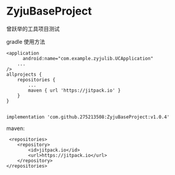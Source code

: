 # ZyjuBaseProject
曾跃举的工具项目测试


gradle 使用方法 

 	<application
      	  android:name="com.example.zyjulib.UCApplication"
	  	...
	/>
  	allprojects {
  		repositories {
			...
			maven { url 'https://jitpack.io' }
		}
	}


 	implementation 'com.github.275213508:ZyjuBaseProject:v1.0.4'
 maven:
 
 	 <repositories>
		<repository>
		    <id>jitpack.io</id>
		    <url>https://jitpack.io</url>
		</repository>
	</repositories>
